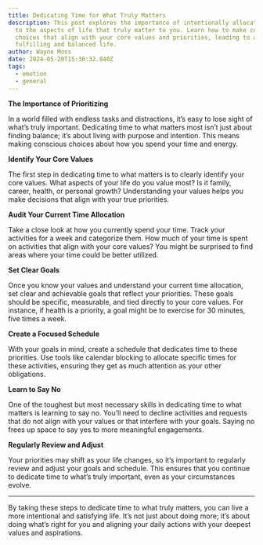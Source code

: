 ```yaml
---
title: Dedicating Time for What Truly Matters
description: This post explores the importance of intentionally allocating time
  to the aspects of life that truly matter to you. Learn how to make conscious
  choices that align with your core values and priorities, leading to a more
  fulfilling and balanced life.
author: Wayne Moss
date: 2024-05-20T15:30:32.840Z
tags:
  - emotion
  - general
---
```


**The Importance of Prioritizing**

In a world filled with endless tasks and distractions, it’s easy to lose sight of what’s truly important. Dedicating time to what matters most isn’t just about finding balance; it’s about living with purpose and intention. This means making conscious choices about how you spend your time and energy.

**Identify Your Core Values**

The first step in dedicating time to what matters is to clearly identify your core values. What aspects of your life do you value most? Is it family, career, health, or personal growth? Understanding your values helps you make decisions that align with your true priorities.

**Audit Your Current Time Allocation**

Take a close look at how you currently spend your time. Track your activities for a week and categorize them. How much of your time is spent on activities that align with your core values? You might be surprised to find areas where your time could be better utilized.

**Set Clear Goals**

Once you know your values and understand your current time allocation, set clear and achievable goals that reflect your priorities. These goals should be specific, measurable, and tied directly to your core values. For instance, if health is a priority, a goal might be to exercise for 30 minutes, five times a week.

**Create a Focused Schedule**

With your goals in mind, create a schedule that dedicates time to these priorities. Use tools like calendar blocking to allocate specific times for these activities, ensuring they get as much attention as your other obligations.

**Learn to Say No**

One of the toughest but most necessary skills in dedicating time to what matters is learning to say no. You’ll need to decline activities and requests that do not align with your values or that interfere with your goals. Saying no frees up space to say yes to more meaningful engagements.

**Regularly Review and Adjust**

Your priorities may shift as your life changes, so it’s important to regularly review and adjust your goals and schedule. This ensures that you continue to dedicate time to what’s truly important, even as your circumstances evolve.

---

By taking these steps to dedicate time to what truly matters, you can live a more intentional and satisfying life. It’s not just about doing more; it’s about doing what’s right for you and aligning your daily actions with your deepest values and aspirations.

